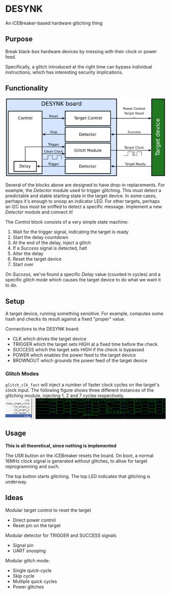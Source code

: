# DESYNK

An iCEBreaker-based hardware glitching thing

## Purpose

Break black-box hardware devices by messing with their clock or power feed.

Specifically, a glitch introduced at the right time can bypass individual instructions,
which has interesting security implications.

## Functionality
![Block diagram of DESYNK](doc/block.png)

Several of the blocks above are designed to have drop-in replacements. For
example, the _Detector_ module used to trigger glitching. This must detect a
predictable and stable starting state in the target device. In some cases,
perhaps it's enough to snoop an indicator LED. For other targets, perhaps an
I2C bus must be sniffed to detect a specific message. Implement a new
_Detector_ module and connect it!

The _Control_ block consists of a very simple state machine:
1. Wait for the trigger signal, indicating the target is ready
2. Start the delay countdown
3. At the end of the delay, inject a glitch
4. If a _Success_ signal is detected, halt
5. Alter the delay
6. Reset the target device
7. Start over

On _Success_, we've found a specific _Delay_ value (counted in cycles) and a
specific _glitch mode_ which causes the target device to do what we want it to
do.

## Setup

A target device, running something sensitive. For example, computes some hash and checks its result against a fixed "proper" value.

Connections to the DESYNK board:

* CLK which drives the target device
* TRIGGER which the target sets HIGH at a fixed time before the check
* SUCCESS which the target sets HIGH if the check is bypassed
* POWER which enables the power feed to the target device
* BROWNOUT which grounds the power feed of the target device

### Glitch Modes
`glitch_clk_fast` will inject a number of faster clock cycles on the target's clock input. The following figure shows three different
instances of the glitching module, injecting 1, 2 and 7 cycles respectively.
![Example of fast-clock glitching](doc/glitch_clock.png)


## Usage
**This is all theoretical, since nothing is implemented**

The USR button on the iCEBreaker resets the board. On boot, a normal 16MHz clock signal is generated without glitches,
to allow for target reprogramming and such.

The top button starts glitching. The top LED indicates that glitching is underway.


## Ideas

Modular target control to reset the target
* Direct power control
* Reset pin on the target

Modular detector for TRIGGER and SUCCESS signals
* Signal pin
* UART snooping

Modular glitch mode:
* Single quick-cycle
* Skip cycle
* Multiple quick cycles
* Power glitches
